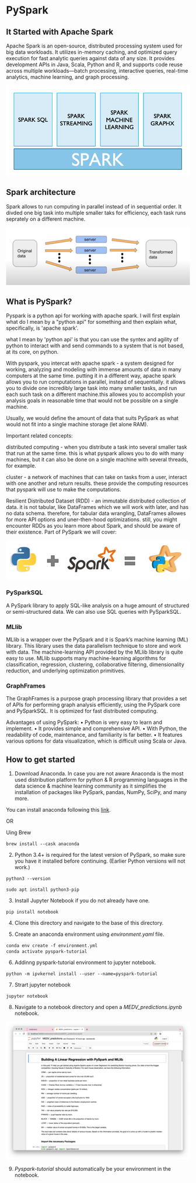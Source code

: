 # PySpark

## It Started with Apache Spark 

Apache Spark is an open-source, distributed processing system used for big data workloads. It utilizes in-memory caching, and optimized query execution for fast analytic queries against data of any size. It provides development APIs in Java, Scala, Python and R, and supports code reuse across multiple workloads—batch processing, interactive queries, real-time analytics, machine learning, and graph processing. 

![spark](assets/template_0.png)


## Spark architecture 

Spark allows to run computing in parallel instead of in sequential order. It divded one big task into multiple smaller taks for efficiency, each task runs seprately on a different machine. 

![spark](assets/template_3.png)

## What is PySpark?

Pyspark is a python api for working with apache spark. I will first explain what do I mean by a "python api" for something and then explain what, specifically, is 'apache spark'.

what I mean by 'python api' is that you can use the syntex and agility of python to interact with and send commands to a system that is not based, at its core, on python.

With pyspark, you intercat with apache spark - a system designed for working, analyzing and modeling with immense amounts of data in many computers at the same time. putting it in a different way, apache spark allows you to run computations in parallel, instead of sequentially. it allows you to divide one incredibly large task into many smaller tasks, and run each such task on a different machine.this allowes you to accomplish your analysis goals in reasonable time that would not be possible on a single machine.

Usually, we would define the amount of data that suits PySpark as what would not fit into a single machine storage (let alone RAM).

Important related concepts:

distributed computing - when you distribute a task into several smaller task that run at the same time. this is what pyspark allows you to do with many machines, but it can also be done on a single machine with several threads, for example.

cluster - a network of machines that can take on tasks from a user, interact with one another and return results. these provide the computing resources that pyspark will use to make the computations.

Resilient Distributed Dataset (RDD) - an immutable distributed collection of data. it is not tabular, like DataFrames which we will work with later, and has no data schema. therefore, for tabular data wrangling, DataFrames allowes for more API options and uner-then-hood optimizations. still, you might encounter RDDs as you learn more about Spark, and should be aware of their existence.
Part of PySpark we will cover:


![python + spark](assets/template_1.png)

### PySparkSQL
A PySpark library to apply SQL-like analysis on a huge amount of structured or semi-structured data. We can also use SQL queries with PySparkSQL.

### MLlib
MLlib is a wrapper over the PySpark and it is Spark’s machine learning (ML) library. This library uses the data parallelism technique to store and work with data. The machine-learning API provided by the MLlib library is quite easy to use. MLlib supports many machine-learning algorithms for classification, regression, clustering, collaborative filtering, dimensionality reduction, and underlying optimization primitives.

### GraphFrames
The GraphFrames is a purpose graph processing library that provides a set of APIs for performing graph analysis efficiently, using the PySpark core and PySparkSQL. It is optimized for fast distributed computing. 

Advantages of using PySpark: 
• Python is very easy to learn and implement. 
• It provides simple and comprehensive API. 
• With Python, the readability of code, maintenance, and familiarity is far better. 
• It features various options for data visualization, which is difficult using Scala or Java.  

## How to get started 

1. Download Anaconda. In case you are not aware Anaconda is the most used distribution platform for python & R programming languages in the data science & machine learning community as it simplifies the installation of packages like PySpark, pandas, NumPy, SciPy, and many more.

You can install anaconda following this [link](https://www.anaconda.com/products/distribution). 

OR 

Uing Brew

```
brew install --cask anaconda
```
2. Python 3.4+ is required for the latest version of PySpark, so make sure you have it installed before continuing. (Earlier Python versions will not work.)

```
python3 --version
```

```
sudo apt install python3-pip
```

3. Install Jupyter Notebook if you do not already have one. 

```
pip install notebook
```

4. Clone this directory and navigate to the base of this directory. 

5. Create an anaconda environment using *environment.yaml* file. 

```
conda env create -f environment.yml
conda activate pyspark-tutorial

```
6. Addinng pyspark-tutorial environment to jupyter notebook. 

```
python -m ipvkernel install --user --name=pyspark-tutorial
```

7. Strart jupyter notebook 

```
jupyter notebook
```

8. Navigate to a notebook directory and open a *MEDV_predictions.ipynb* notebook. 

![notebook](assets/template_two.png)

9. *Pyspark-tutorial* should automatically be your environment in the notebook. 


